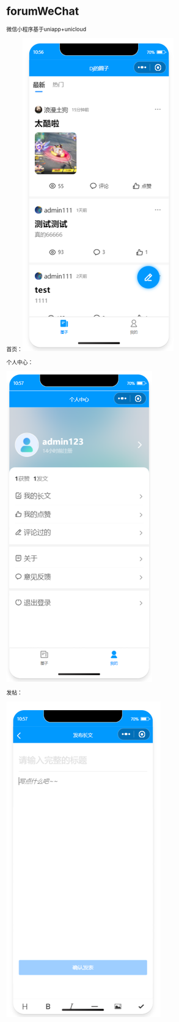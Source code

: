 # forumWeChat
微信小程序基于uniapp+unicloud

首页：![首页](./README.assets/首页.jpg)

个人中心：

![个人中心](./README.assets/个人中心.png)

发帖：

![发帖](./README.assets/发帖.png)
